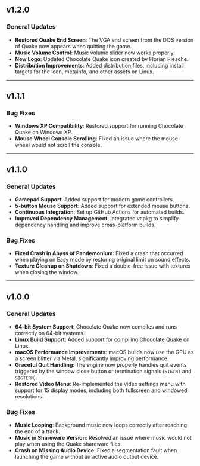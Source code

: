 ## v1.2.0

### General Updates

- **Restored Quake End Screen**: The VGA end screen from the DOS version of
  Quake now appears when quitting the game.
- **Music Volume Control**: Music volume slider now works properly.
- **New Logo**: Updated Chocolate Quake icon created by Florian Piesche.
- **Distribution Improvements**: Added distribution files, including install
  targets for the icon, metainfo, and other assets on Linux.

---

## v1.1.1

### Bug Fixes

- **Windows XP Compatibility**: Restored support for running Chocolate Quake on
  Windows XP.
- **Mouse Wheel Console Scrolling**: Fixed an issue where the mouse wheel would
  not scroll the console.

---

## v1.1.0

### General Updates

- **Gamepad Support**: Added support for modern game controllers.
- **5-button Mouse Support**: Added support for extended mouse buttons.
- **Continuous Integration**: Set up GitHub Actions for automated builds.
- **Improved Dependency Management**: Integrated vcpkg to simplify dependency
  handling and improve cross-platform builds.

### Bug Fixes

- **Fixed Crash in Abyss of Pandemonium**: Fixed a crash that occurred when
  playing on Easy mode by restoring original limit on sound effects.
- **Texture Cleanup on Shutdown**: Fixed a double-free issue with textures when
  closing the window.

---

## v1.0.0

### General Updates

- **64-bit System Support**: Chocolate Quake now compiles and runs correctly on
  64-bit systems.
- **Linux Build Support**: Added support for compiling Chocolate Quake on Linux.
- **macOS Performance Improvements**: macOS builds now use the GPU as a screen
  blitter via Metal, significantly improving performance.
- **Graceful Quit Handling**: The engine now properly handles quit events
  triggered by the window close button or termination signals (`SIGINT` and
  `SIGTERM`).
- **Restored Video Menu**: Re-implemented the video settings menu with support
  for 15 display modes, including both fullscreen and windowed resolutions.

### Bug Fixes

- **Music Looping**: Background music now loops correctly after reaching the end
  of a track.
- **Music in Shareware Version**: Resolved an issue where music would not play
  when using the Quake shareware files.
- **Crash on Missing Audio Device**: Fixed a segmentation fault when launching
  the game without an active audio output device.
